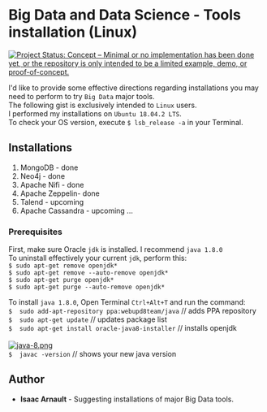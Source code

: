 # Big Data and Data Science - Tools installation (Linux)

[![Project Status: Concept – Minimal or no implementation has been done yet, or the repository is only intended to be a limited example, demo, or proof-of-concept.](https://www.repostatus.org/badges/latest/concept.svg)](https://www.repostatus.org/#concept)

I'd like to provide some effective directions regarding installations you may need to perform to try `Big Data` major tools.<br>
The following gist is exclusively intended to `Linux` users.<br>
I performed my installations on `Ubuntu 18.04.2 LTS`.<br>
To check your OS version, execute `$ lsb_release -a` in your Terminal.

## Installations
1. MongoDB - done
2. Neo4j - done
3. Apache Nifi - done
4. Apache Zeppelin- done
5. Talend - upcoming
6. Apache Cassandra - upcoming
...

### Prerequisites

First, make sure Oracle `jdk` is installed. I recommend `java 1.8.0`<br>
To uninstall effectively your current `jdk`, perform this:<br>
`$ sudo apt-get remove openjdk*`<br>
`$ sudo apt-get remove --auto-remove openjdk*`<br>
`$ sudo apt-get purge openjdk*`<br>
`$ sudo apt-get purge --auto-remove openjdk*`<br>

To install `java 1.8.0`, Open Terminal `Ctrl+Alt+T` and run the command:<br>
`$  sudo add-apt-repository ppa:webupd8team/java` // adds PPA repository<br>
`$  sudo apt-get update` // updates package list<br>
`$  sudo apt-get install oracle-java8-installer` // installs openjdk<br><br>
[![java-8.png](https://i.postimg.cc/yNvqZ0dM/java-8.png)](https://postimg.cc/cKg5qgfh)<br>
`$  javac -version` // shows your new java version

## Author

* **Isaac Arnault** - Suggesting installations of major Big Data tools.
